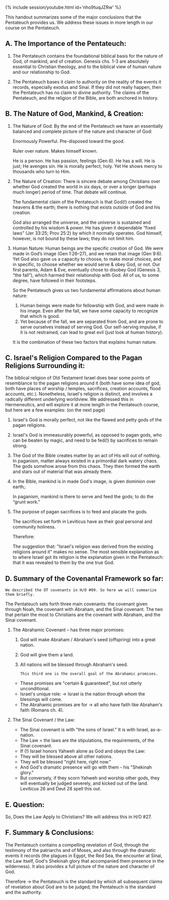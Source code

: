 
{% include session/youtube.html id='nho9tuqJZRw' %}

This handout summarizes some of the major conclusions that the Pentateuch provides us. We address these issues in more length in our course on the Pentateuch.

## A. The Importance of the Pentateuch:

1. The Pentateuch contains the foundational biblical basis for the nature of God, of mankind, and of creation. Genesis chs. 1-3 are absolutely essential to Christian theology, and to the biblical view of human nature and our relationship to God.

2. The Pentateuch bases it claim to authority on the reality of the events it records, especially exodus and Sinai. If they did not really happen, then the Pentateuch has no claim to divine authority. The claims of the Pentateuch, and the religion of the Bible, are both anchored in history.

## B. The Nature of God, Mankind, & Creation:

1. The Nature of God: By the end of the Pentateuch we have an essentially balanced and complete picture of the nature and character of God:

   Enormously Powerful. Pre-disposed toward the good.

   Ruler over nature. Makes himself known.

   He is a person. He has passion, feelings (Gen 6). He has a will. He is just; He avenges sin. He is morally perfect, holy. Yet He shows mercy to thousands who turn to Him.

2. The Nature of Creation: There is sincere debate among Christians over whether God created the world in six days, or over a longer (perhaps much longer) period of time. That debate will continue.

   The fundamental claim of the Pentateuch is that God(!) created the heavens & the earth; there is nothing that exists outside of God and his creation.

   God also arranged the universe, and the universe is sustained and controlled by his wisdom & power. He has given it dependable “fixed laws” (Jer 33:25; Prov 25:2) by which it normally operates. God himself, however, is not bound by these laws; they do not limit him.

3. Human Nature: Human beings are the specific creation of God. We were made in God’s image (Gen 1:26–27), and we retain that image (Gen 9:6). Yet God also gave us a capacity to choose, to make moral choices, and in specific, to choose whether we would serve & obey God, or not. Our first parents, Adam & Eve, eventually chose to disobey God (Genesis 3, “the fall”), which harmed their relationship with God. All of us, to some degree, have followed in their footsteps.

   So the Pentateuch gives us two fundamental affirmations about human nature:

   1. Human beings were made for fellowship with God, and were made in his image. Even after the fall, we have some capacity to recognize that which is good.
   2. Yet because of the fall, we are separated from God, and are prone to serve ourselves instead of serving God. Our self-serving impulse, if it is not restrained, can lead to great evil (just look at human history).

   It is the combination of these two factors that explains human nature.

## C. Israel's Religion Compared to the Pagan Religions Surrounding it:

The biblical religion of Old Testament Israel does bear some points of resemblance to the pagan religions around it (both have some idea of god, both have places of worship / temples, sacrifices, creation accounts, flood accounts, etc.). Nonetheless, Israel's religion is distinct, and involves a radically different underlying worldview. We addressed this in Hermeneutics, and will explore it at more length in the Pentateuch course, but here are a few examples: (on the next page)

1. Israel's God is morally perfect, not like the flawed and petty gods of the pagan religions.

2. Israel's God is immeasurably powerful, as opposed to pagan gods, who can be beaten by magic, and need to be fed(!) by sacrifices to remain strong.

3. The God of the Bible creates matter by an act of His will out of nothing. In paganism, matter always existed in a primordial dark watery chaos. The gods somehow arose from this chaos. They then formed the earth and stars out of material that was already there.

4. In the Bible, mankind is in made God's image, is given dominion over earth;.

   In paganism, mankind is there to serve and feed the gods; to do the “grunt work.”

5. The purpose of pagan sacrifices is to feed and placate the gods.

   The sacrifices set forth in Leviticus have as their goal personal and community holiness.

   Therefore:

   The suggestion that: "Israel's religion was derived from the existing religions around it" makes no sense. The most sensible explanation as to where Israel got its religion is the explanation given in the Pentateuch: that it was revealed to them by the one true God.

## D. Summary of the Covenantal Framework so far:

```
We described the OT covenants in H/O #09. So here we will summarize them briefly.
```

The Pentateuch sets forth three main covenants: the covenant given through Noah, the covenant with Abraham, and the Sinai covenant. The two that pertain the most to Christians are the covenant with Abraham, and the Sinai covenant.

1. The Abrahamic Covenant – has three major promises:

   1. God will make Abraham / Abraham's seed (offspring) into a great nation.
   2. God will give them a land.
   3. All nations will be blessed through Abraham's seed.

      ```
      This third one is the overall goal of the Abrahamic promises.
      ```

   * These promises are "certain & guaranteed", but not utterly unconditional.
   * Israel's unique role: → Israel is the nation through whom the blessings will come.
   * The Abrahamic promises are for → all who have faith like Abraham's faith (Romans ch. 4).

2. The Sinai Covenant / the Law:

   * The Sinai covenant is with "the sons of Israel." It is with Israel, as-a-nation.
   * The Law = the laws are the stipulations, the requirements, of the Sinai covenant.
   * If (!) Israel honors Yahweh alone as God and obeys the Law:
   * They will be blessed above all other nations.
   * They will be blessed "right here, right now."
   * And God's dramatic presence will go with them - his "Shekinah glory."
   * But conversely, if they scorn Yahweh and worship other gods, they will eventually be judged severely, and kicked out of the land. Leviticus 26 and Deut 28 spell this out.

## E. Question:

So, Does the Law Apply to Christians? We will address this in H/O #27.

## F. Summary & Conclusions:

The Pentateuch contains a compelling revelation of God, through the testimony of the patriarchs and of Moses, and also through the dramatic events it records (the plagues in Egypt, the Red Sea, the encounter at Sinai, the Law itself, God's Shekinah glory that accompanied them presence in the wilderness). It also provides a full picture of the nature and character of God.

Therefore → the Pentateuch is the standard by which all subsequent claims of revelation about God are to be judged; the Pentateuch is the standard and the authority.
